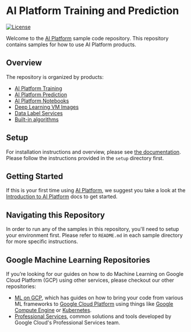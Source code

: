 # AI Platform Training and Prediction

[![License](https://img.shields.io/badge/License-Apache%202.0-blue.svg)](LICENSE)

Welcome to the [AI Platform](https://cloud.google.com/ml-engine/docs/) sample code repository. This repository contains samples for how to use AI Platform products.

Overview
----------

The repository is organized by products: 

 - [AI Platform Training](training)
 - [AI Platform Prediction](prediction)
 - [AI Platform Notebooks](notebooks)
 - [Deep Learning VM Images](dlvm)
 - [Data Label Services](data-label-services)
 - [Built-in algorithms](built-in-algorithms)
 

Setup
-------
For installation instructions and overview, please see [the documentation](https://cloud.google.com/ml-engine/docs/).
Please follow the instructions provided in the `setup` directory first.

Getting Started
---------------
If this is your first time using [AI Platform](https://cloud.google.com/ml-engine/docs/), we suggest you take a look at the [Introduction to AI Platform](https://cloud.google.com/ml-engine/docs/technical-overview) docs to get started.

## Navigating this Repository

In order to run any of the samples in this repository, you'll need to setup your environment first.
Please refer to `README.md` in each sample directory for more specific instructions.

## Google Machine Learning Repositories

If you’re looking for our guides on how to do Machine Learning on Google Cloud Platform (GCP) using other services, please checkout our other repositories: 

- [ML on GCP](https://github.com/GoogleCloudPlatform/ml-on-gcp), which has guides on how to bring your code from various ML frameworks to [Google Cloud Platform](https://cloud.google.com/) using things like [Google Compute Engine](https://cloud.google.com/compute/) or [Kubernetes](https://kubernetes.io/).
- [Professional Services](https://github.com/GoogleCloudPlatform/professional-services), common solutions and tools developed by Google Cloud's Professional Services team.
